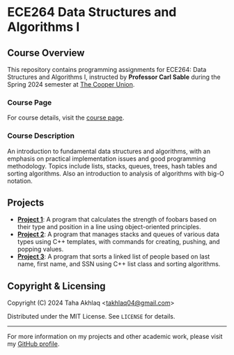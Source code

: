 # ECE264 Data Structures and Algorithms I

## Course Overview
This repository contains programming assignments for ECE264: Data Structures and Algorithms I, instructed by **Professor Carl Sable** during the Spring 2024 semester at [The Cooper Union](http://www.cooper.edu).

### Course Page
For course details, visit the [course page](http://faculty.cooper.edu/sable2/courses/spring2024/ece264/).

### Course Description
An introduction to fundamental data structures and algorithms, with an emphasis on practical implementation issues and good programming methodology. Topics include lists, stacks, queues, trees, hash tables and sorting algorithms. Also an introduction to analysis of algorithms with big-O notation.

## Projects
- **[Project 1](Project1/project1.cpp)**: A program that calculates the strength of foobars based on their type and position in a line using object-oriented principles.
- **[Project 2](Project2/project2.cpp)**: A program that manages stacks and queues of various data types using C++ templates, with commands for creating, pushing, and popping values.
- **[Project 3](Project3/project3.cpp)**: A program that sorts a linked list of people based on last name, first name, and SSN using C++ list class and sorting algorithms.

## Copyright & Licensing
Copyright (C) 2024 Taha Akhlaq <[takhlaq04@gmail.com](mailto:takhlaq04@gmail.com)>

Distributed under the MIT License. See `LICENSE` for details.

---

For more information on my projects and other academic work, please visit my [GitHub profile](https://github.com/TahaAkhlaq).
